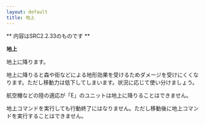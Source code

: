 ```yaml
---
layout: default
title: 地上
---
```

** 内容はSRC2.2.33のものです **

**地上**

地上に降ります。

地上に降りると森や街などによる地形効果を受けるためダメージを受けにくくなります。ただし移動力は低下してしまいます。状況に応じて使い分けましょう。

航空機などの陸の適応が「E」のユニットは地上に降りることはできません。

地上コマンドを実行しても行動終了にはなりません。ただし移動後に地上コマンドを実行することはできません。
